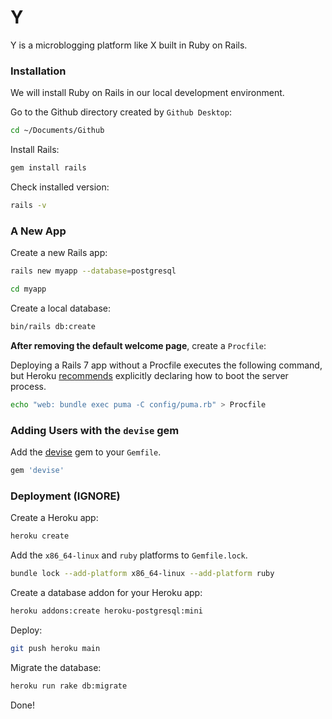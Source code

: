 # Y

Y is a microblogging platform like X built in Ruby on Rails.

### Installation

We will install Ruby on Rails in our local development environment.

Go to the Github directory created by `Github Desktop`:

```bash
cd ~/Documents/Github
```

Install Rails:

```bash
gem install rails
```

Check installed version:

```bash
rails -v
```

### A New App

Create a new Rails app:

```bash
rails new myapp --database=postgresql
```

```bash
cd myapp
```

Create a local database:

```bash
bin/rails db:create
```

**After removing the default welcome page**, create a `Procfile`: 

Deploying a Rails 7 app without a Procfile executes the following command, but Heroku [recommends](https://devcenter.heroku.com/articles/getting-started-with-rails7#create-a-procfile) explicitly declaring how to boot the server process.

```bash
echo "web: bundle exec puma -C config/puma.rb" > Procfile
```

### Adding Users with the `devise` gem

Add the [devise](https://github.com/heartcombo/devise) gem to your `Gemfile`.

```bash
gem 'devise'
```


### Deployment (IGNORE)

Create a Heroku app:

```bash
heroku create
```

Add the `x86_64-linux` and `ruby` platforms to `Gemfile.lock`.

```bash
bundle lock --add-platform x86_64-linux --add-platform ruby
```

Create a database addon for your Heroku app:

```bash
heroku addons:create heroku-postgresql:mini
```

Deploy:

```bash
git push heroku main
```

Migrate the database:
```bash
heroku run rake db:migrate
```

Done!